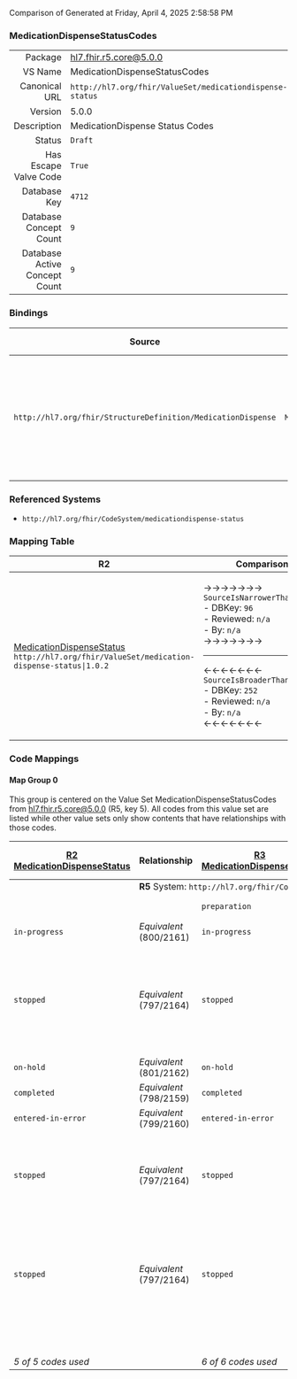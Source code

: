 Comparison of 
Generated at Friday, April 4, 2025 2:58:58 PM

### MedicationDispenseStatusCodes

|      |     |
| ---: | --- |
| Package | hl7.fhir.r5.core@5.0.0 |
| VS Name | MedicationDispenseStatusCodes |
| Canonical URL | `http://hl7.org/fhir/ValueSet/medicationdispense-status` |
| Version | 5.0.0 |
| Description | MedicationDispense Status Codes |
| Status | `Draft` |
| Has Escape Valve Code | `True` |
| Database Key | `4712` |
| Database Concept Count | `9` |
| Database Active Concept Count | `9` |
### Bindings

| Source | Element | Binding | Strength | Element Short |
| ------ | ------- | ------- | -------- | ------------- |
| `http://hl7.org/fhir/StructureDefinition/MedicationDispense` | `MedicationDispense.status` | `http://hl7.org/fhir/ValueSet/medicationdispense-status\|5.0.0` | `Required` | preparation \| in-progress \| cancelled \| on-hold \| completed \| entered-in-error \| stopped \| declined \| unknown |

### Referenced Systems

* `http://hl7.org/fhir/CodeSystem/medicationdispense-status`
### Mapping Table

| R2 | Comparison | R3 | Comparison | R4 | Comparison | R4B | Comparison | R5
| --- | --- | --- | --- | --- | --- | --- | --- | ---
| [MedicationDispenseStatus](/docs/R2/ValueSets/MedicationDispenseStatus.md)<br/> `http://hl7.org/fhir/ValueSet/medication-dispense-status\|1.0.2` | →→→→→→→<br/>`SourceIsNarrowerThanTarget`<br/>- DBKey: `96`<br/>- Reviewed: `n/a`<br/>- By: `n/a`<br/>→→→→→→→<hr/>←←←←←←←<br/>`SourceIsBroaderThanTarget`<br/>- DBKey: `252`<br/>- Reviewed: `n/a`<br/>- By: `n/a`<br/>←←←←←←←| [MedicationDispenseStatus](/docs/R3/ValueSets/MedicationDispenseStatus.md)<br/> `http://hl7.org/fhir/ValueSet/medication-dispense-status\|3.0.2` | →→→→→→→<br/>`SourceIsBroaderThanTarget`<br/>- DBKey: `436`<br/>- Reviewed: `n/a`<br/>- By: `n/a`<br/>→→→→→→→<hr/>←←←←←←←<br/>`RelatedTo`<br/>- DBKey: `658`<br/>- Reviewed: `n/a`<br/>- By: `n/a`<br/>←←←←←←←| [MedicationDispense Status Codes](/docs/R4/ValueSets/MedicationDispenseStatusCodes.md)<br/> `http://hl7.org/fhir/ValueSet/medicationdispense-status\|4.0.1` | →→→→→→→<br/>`Equivalent`<br/>- DBKey: `1599`<br/>- Reviewed: `n/a`<br/>- By: `n/a`<br/>→→→→→→→<hr/>←←←←←←←<br/>`Equivalent`<br/>- DBKey: `1600`<br/>- Reviewed: `n/a`<br/>- By: `n/a`<br/>←←←←←←←| [MedicationDispense Status Codes](/docs/R4B/ValueSets/MedicationDispenseStatusCodes.md)<br/> `http://hl7.org/fhir/ValueSet/medicationdispense-status\|4.3.0` | →→→→→→→<br/>`Equivalent`<br/>- DBKey: `914`<br/>- Reviewed: `n/a`<br/>- By: `n/a`<br/>→→→→→→→<hr/>←←←←←←←<br/>`Equivalent`<br/>- DBKey: `1175`<br/>- Reviewed: `n/a`<br/>- By: `n/a`<br/>←←←←←←←| [MedicationDispenseStatusCodes](/docs/R5/ValueSets/MedicationDispenseStatusCodes.md)<br/> `http://hl7.org/fhir/ValueSet/medicationdispense-status\|5.0.0` 

### Code Mappings


#### Map Group 0

This group is centered on the Value Set MedicationDispenseStatusCodes from hl7.fhir.r5.core@5.0.0 (R5, key 5).
All codes from this value set are listed while other value sets only show contents that have relationships with those codes.

| [R2 MedicationDispenseStatus](/docs/R2/ValueSets/MedicationDispenseStatus.md)| Relationship | [R3 MedicationDispenseStatus](/docs/R3/ValueSets/MedicationDispenseStatus.md)| Relationship | [R4 MedicationDispense Status Codes](/docs/R4/ValueSets/MedicationDispenseStatusCodes.md)| Relationship | [R4B MedicationDispense Status Codes](/docs/R4B/ValueSets/MedicationDispenseStatusCodes.md)| Relationship | R5 MedicationDispenseStatusCodes
| --- | --- | --- | --- | --- | --- | --- | --- | ---
| <td colspan="8">**R5** System: `http://hl7.org/fhir/CodeSystem/medicationdispense-status`
| | | `preparation`| _Equivalent_ <br/>(3943/6262)| `preparation`| _Equivalent_ <br/>(16522/16523)| `preparation`| _Equivalent_ <br/>(8758/11067)| **`preparation`**
| `in-progress`| _Equivalent_ <br/>(800/2161)| `in-progress`| _Equivalent_ <br/>(3941/6260)| `in-progress`| _Equivalent_ <br/>(16524/16525)| `in-progress`| _Equivalent_ <br/>(8756/11065)| **`in-progress`**
| `stopped`| _Equivalent_ <br/>(797/2164)| `stopped`| →→→→ _SourceIsBroaderThanTarget_ →→→→ <br/>(3937)<hr/>←←←← _SourceIsNarrowerThanTarget_ ←←←← <br/>(6257) | `cancelled`| _Equivalent_ <br/>(16526/16527)| `cancelled`| _Equivalent_ <br/>(8753/11062)| **`cancelled`**
| `on-hold`| _Equivalent_ <br/>(801/2162)| `on-hold`| _Equivalent_ <br/>(3942/6261)| `on-hold`| _Equivalent_ <br/>(16528/16529)| `on-hold`| _Equivalent_ <br/>(8757/11066)| **`on-hold`**
| `completed`| _Equivalent_ <br/>(798/2159)| `completed`| _Equivalent_ <br/>(3939/6258)| `completed`| _Equivalent_ <br/>(16530/16531)| `completed`| _Equivalent_ <br/>(8754/11063)| **`completed`**
| `entered-in-error`| _Equivalent_ <br/>(799/2160)| `entered-in-error`| _Equivalent_ <br/>(3940/6259)| `entered-in-error`| _Equivalent_ <br/>(16532/16533)| `entered-in-error`| _Equivalent_ <br/>(8755/11064)| **`entered-in-error`**
| `stopped`| _Equivalent_ <br/>(797/2164)| `stopped`| →→→→ _SourceIsBroaderThanTarget_ →→→→ <br/>(3936)<hr/>←←←← _Equivalent_ ←←←← <br/>(6255) | `stopped`| _Equivalent_ <br/>(16534/16535)| `stopped`| _Equivalent_ <br/>(8751/11060)| **`stopped`**
| `stopped`| _Equivalent_ <br/>(797/2164)| `stopped`| →→→→ _SourceIsBroaderThanTarget_ →→→→ <br/>(3938)<hr/>←←←← _SourceIsNarrowerThanTarget_ ←←←← <br/>(6256) | `declined`| _Equivalent_ <br/>(16536/16537)| `declined`| _Equivalent_ <br/>(8752/11061)| **`declined`**
| | | | | `unknown`| _Equivalent_ <br/>(16538/16539)| `unknown`| _Equivalent_ <br/>(8759/11068)| **`unknown`**
| *5 of 5 codes used* | | *6 of 6 codes used* | | *9 of 9 codes used* | | *9 of 9 codes used* | | *9 of 9 codes used* 

